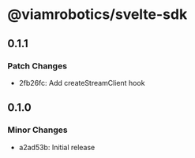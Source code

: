 # @viamrobotics/svelte-sdk

## 0.1.1

### Patch Changes

- 2fb26fc: Add createStreamClient hook

## 0.1.0

### Minor Changes

- a2ad53b: Initial release
